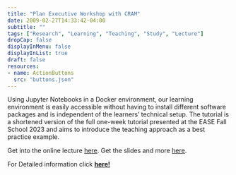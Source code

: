 ```yaml
---
title: "Plan Executive Workshop with CRAM"
date: 2009-02-27T14:33:42-04:00
subtitle: ""
tags: ["Research", "Learning", "Teaching", "Study", "Lecture"]
dropCap: false
displayInMenu: false
displayInList: true
draft: false
resources:
- name: ActionButtons
  src: "buttons.json"
---
```


Using Jupyter Notebooks in a Docker environment, our learning environment is easily accessible without having to install different software packages and is independent of the learners’ technical setup. The tutorial is a shortened version of the full one-week tutorial presented at the EASE Fall School 2023 and aims to introduce the teaching approach as a best practice example.

Get into the online lecture <a href="https://binder.intel4coro.de/v2/gh/artnie/pycram.git/binder?urlpath=lab/tree/examples/tutorial_iros_2023.ipynb">here</a>. Get the slides and more <a href="https://ease-crc.org/teaching-cognition-enabled-cognitive-robotics-in-an-integrated-learning-environment/">here</a>.

<div class="hidde-after-preview">
  For Detailed information click
  <a class="btn btn-success" target="_blank" href="plan-executive-workshop"><b>here!</b></a>
</div>

<!--more-->
